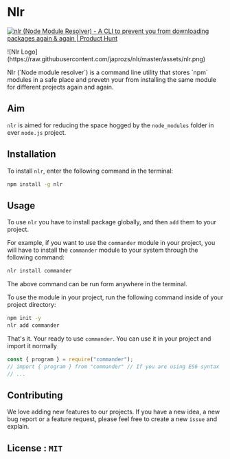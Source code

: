 # Nlr

<a href="https://www.producthunt.com/posts/nlr-node-module-resolver?utm_source=badge-featured&utm_medium=badge&utm_souce=badge-nlr-node-module-resolver" target="_blank"><img src="https://api.producthunt.com/widgets/embed-image/v1/featured.svg?post_id=298323&theme=dark" alt="nlr (Node Module Resolver) - A CLI to prevent you from downloading packages again & again | Product Hunt" style="width: 250px; height: 54px;" width="250" height="54" /></a>

<p align="left">
![Nlr Logo](https://raw.githubusercontent.com/japrozs/nlr/master/assets/nlr.png)
</p>
Nlr (`Node module resolver`) is a command line utility that stores `npm` modules in a safe place and prevetn your from installing the same module for different projects again and again.

## Aim

`nlr` is aimed for reducing the space hogged by the `node_modules` folder in ever `node.js` project.

## Installation

To install `nlr`, enter the following command in the terminal:

```bash
npm install -g nlr
```

## Usage

To use `nlr` you have to install package globally, and then `add` them to your project.

For example, if you want to use the `commander` module in your project, you will have to install the `commander` module to your system through the following command:

```bash
nlr install commander
```

The above command can be run form anywhere in the terminal.

To use the module in your project, run the following command inside of your project directory:

```bash
npm init -y
nlr add commander
```

That's it. Your ready to use `commander`. You can use it in your project and import it normally

```javascript
const { program } = require("commander");
// import { program } from "commander" // If you are using ES6 syntax
// ...
```

## Contributing

We love adding new features to our projects. If you have a new idea, a new bug report or a feature request, please feel free to create a new `issue` and explain.

## License : `MIT`
